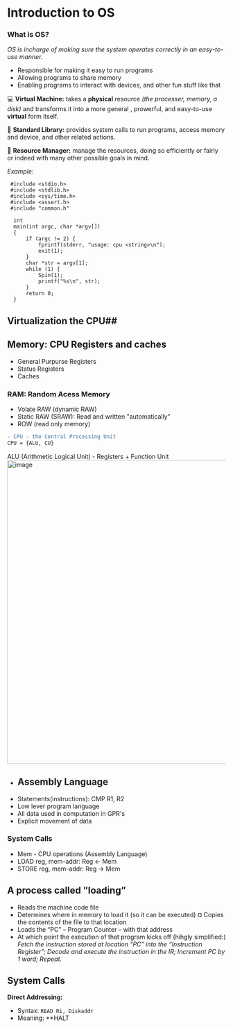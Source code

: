 # Introduction to OS

### **What is OS?** 
*OS is incharge of making sure the system operates correctly in an easy-to-use manner.*
- Responsible for making it easy to run programs
- Allowing programs to share memory
- Enabling programs to interact with devices, and other fun stuff like that

:computer: **Virtual Machine:** takes a **physical** resource *(the processer, memory, a disk)* and transforms it into a more general , prowerful, and easy-to-use **virtual** form itself. 

:closed_book: **Standard Library:** provides system calls to run programs, access memory and device, and other related actions.

:calendar: **Resource Manager:** manage the resources, doing so efficiently or fairly or indeed with many other possible goals in mind.

*Example:*
```
 #include <stdio.h>
 #include <stdlib.h>
 #include <sys/time.h>
 #include <assert.h>
 #include "common.h"

  int
  main(int argc, char *argv[])
  {
      if (argc != 2) {
          fprintf(stderr, "usage: cpu <string>\n"); 
          exit(1);
      }
      char *str = argv[1];
      while (1) {
          Spin(1);
          printf("%s\n", str);
      }
      return 0; 
  }
```
## Virtualization the CPU##

## Memory: CPU Registers and caches
- General Purpurse Registers
- Status Registers
- Caches

### RAM: Random Acess Memory
- Volate RAW (dynamic RAW)
- Static RAW (SRAW): Read and written "automatically"
- ROW (read only memory)

```diff
- CPU - the Central Processing Unit
CPU = {ALU, CU}
```
ALU (Arithmetic Logical Unit) - Registers + Function Unit
<img width="700" alt="image" src="https://user-images.githubusercontent.com/74788199/214135964-7536c42c-3bc9-4eef-aef4-d91e8799ba8f.png">

- ## Assembly Language
 - Statements(instructions): CMP R1, R2
 - Low lever program language
 - All data used in computation in GPR's
 - Explicit movement of data
 
 ### System Calls
 - Mem - CPU operations (Assembly Language)
 - LOAD reg, mem-addr: Reg <- Mem
 - STORE reg, mem-addr: Reg -> Mem

## A process called ”loading”
- Reads the machine code file
- Determines where in memory to load it (so it can be executed) ¤ Copies the contents of the file to that location
- Loads the “PC” – Program Counter – with that address
- At which point the execution of that program kicks off (hihgly simplified:) 
*Fetch the instruction stored at location “PC” into the “Instruction Register”; 
Decode and execute the instruction in the IR; 
Increment PC by 1 word; 
Repeat.*

## System Calls
**Direct Addressing:**
- Syntax: ```READ Ri, Diskaddr```
- Meaning: 
**HALT






